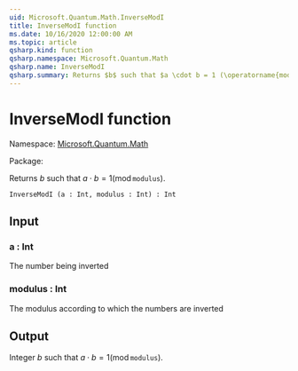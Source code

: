 ```yaml
---
uid: Microsoft.Quantum.Math.InverseModI
title: InverseModI function
ms.date: 10/16/2020 12:00:00 AM
ms.topic: article
qsharp.kind: function
qsharp.namespace: Microsoft.Quantum.Math
qsharp.name: InverseModI
qsharp.summary: Returns $b$ such that $a \cdot b = 1 (\operatorname{mod} \texttt{modulus})$.
---
```


# InverseModI function

Namespace: [Microsoft.Quantum.Math](xref:Microsoft.Quantum.Math)

Package: [](https://nuget.org/packages/)


Returns $b$ such that $a \cdot b = 1 (\operatorname{mod} \texttt{modulus})$.

```Q#
InverseModI (a : Int, modulus : Int) : Int
```


## Input

### a : Int

The number being inverted


### modulus : Int

The modulus according to which the numbers are inverted



## Output

Integer $b$ such that $a \cdot b = 1 (\operatorname{mod} \texttt{modulus})$.